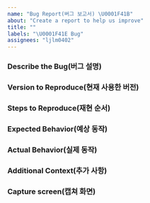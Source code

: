 ```yaml
---
name: "Bug Report(버그 보고서) \U0001F41B"
about: "Create a report to help us improve"
title: ""
labels: "\U0001F41E Bug"
assignees: "ljlm0402"
---
```


### Describe the Bug(버그 설명)

<!-- A clear and concise description of what the bug is. -->

### Version to Reproduce(현재 사용한 버전)

<!-- Please tell me the version of the environment you reproduced. -->

### Steps to Reproduce(재현 순서)

<!--
1. Go to '...'
2. Click on '....'
3. Scroll down to '....'
4. See error

If applicable, add a link to a test case (as a zip file or link to a repository we can clone).
-->

### Expected Behavior(예상 동작)

<!-- A clear and concise description of what you expected to happen. -->

### Actual Behavior(실제 동작)

<!--
A clear and concise description of what actually happened.

If applicable, add screenshots to help explain your problem.
-->

### Additional Context(추가 사항)

<!-- Add any other context about the problem here. -->

### Capture screen(캡쳐 화면)

<!-- Please screech the error screen. -->
